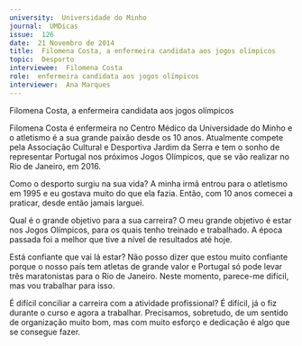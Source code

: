 ```yaml
---
university:  Universidade do Minho
journal:  UMDicas
issue:  126
date:  21 Novembro de 2014
title:  Filomena Costa, a enfermeira candidata aos jogos olímpicos
topic:  Desporto
interviewee:  Filomena Costa
role:  enfermeira candidata aos jogos olímpicos
interviewer:  Ana Marques
---
```

 

 Filomena Costa, a enfermeira candidata aos jogos olímpicos 

 Filomena Costa é enfermeira no Centro Médico da Universidade do Minho e o atletismo é a sua grande paixão desde os 10 anos. Atualmente compete pela Associação Cultural e Desportiva Jardim da Serra e tem o sonho de representar Portugal nos próximos Jogos Olímpicos, que se vão realizar no Rio de Janeiro, em 2016.

 Como o desporto surgiu na sua vida?
 A minha irmã entrou para o atletismo em 1995 e eu gostava muito do que ela fazia. Então, com 10 anos comecei a praticar, desde então jamais larguei.

 Qual é o grande objetivo para a sua carreira?
 O meu grande objetivo é estar nos Jogos Olímpicos, para os quais tenho treinado e trabalhado. A época passada foi a melhor que tive a nível de resultados até hoje.

 Está confiante que vai lá estar?
 Não posso dizer que estou muito confiante porque o nosso país tem atletas de grande valor e Portugal só pode levar três maratonistas para o Rio de Janeiro.
 Neste momento, parece-me difícil, mas vou trabalhar para isso.

 É difícil conciliar a carreira com a atividade profissional?
 É difícil, já o fiz durante o curso e agora a trabalhar.
 Precisamos, sobretudo, de um sentido de organização muito bom, mas com muito esforço e dedicação é algo que se consegue fazer.

